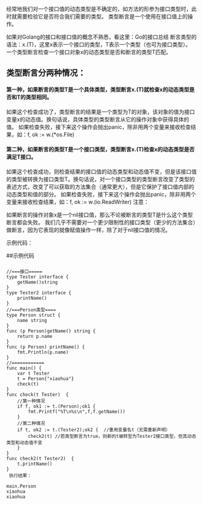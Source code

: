 经常地我们对一个接口值的动态类型是不确定的，如方法的形参为接口类型时，此时就需要检验它是否符合我们需要的类型。
类型断言是一个使用在接口值上的操作。

如果对Golang的接口和接口值的概念不熟悉，看这里：Go的接口总结
断言类型的语法：x.(T)，这里x表示一个接口的类型，T表示一个类型（也可为接口类型）。
一个类型断言检查一个接口对象x的动态类型是否和断言的类型T匹配。

## 类型断言分两种情况：
#### 第一种，如果断言的类型T是一个具体类型，类型断言x.(T)就检查x的动态类型是否和T的类型相同。

如果这个检查成功了，类型断言的结果是一个类型为T的对象，该对象的值为接口变量x的动态值。换句话说，具体类型的类型断言从它的操作对象中获得具体的值。
如果检查失败，接下来这个操作会抛出panic，除非用两个变量来接收检查结果，如：f, ok := w.(*os.File)

#### 第二种，如果断言的类型T是一个接口类型，类型断言x.(T)检查x的动态类型是否满足T接口。

如果这个检查成功，则检查结果的接口值的动态类型和动态值不变，但是该接口值的类型被转换为接口类型T。换句话说，对一个接口类型的类型断言改变了类型的表述方式，改变了可以获取的方法集合（通常更大），但是它保护了接口值内部的动态类型和值的部分。
如果检查失败，接下来这个操作会抛出panic，除非用两个变量来接收检查结果，如：f, ok := w.(io.ReadWriter)
注意：

如果断言的操作对象x是一个nil接口值，那么不论被断言的类型T是什么这个类型断言都会失败。
我们几乎不需要对一个更少限制性的接口类型（更少的方法集合）做断言，因为它表现的就像赋值操作一样，除了对于nil接口值的情况。

示例代码：

##示例代码
#####
    //===接口=====
    type Tester interface {
    	getName()string
    }
    type Tester2 interface {
    	printName()
    }
    //===Person类型====
    type Person struct {
    	name string
    }
    func (p Person)getName() string {
    	return p.name
    }
    func (p Person) printName() {
    	fmt.Println(p.name)
    }
    //============
    func main() {
    	var t Tester
    	t = Person{"xiaohua"}
    	check(t)
    }
    func check(t Tester)  {
        //第一种情况
    	if f, ok1 := t.(Person);ok1 {
    		fmt.Printf("%T\n%s\n",f,f.getName())
    	}
        //第二种情况
    	if t, ok2 := t.(Tester2);ok2 {  //重用变量名t（无需重新声明）
    		check2(t) //若类型断言为true，则新的t被转型为Tester2接口类型，但其动态类型和动态值不变
    	}
    }
    func check2(t Tester2)  {
    	t.printName()
    }
     执行结果：
    
    main.Person
    xiaohua
    xiaohua
